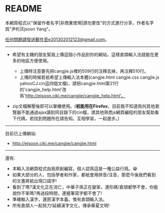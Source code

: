 README
=========
本網頁程式以"保留作者名字|非商業使用|請勿更改"的方式進行分享，作者名字爲"尹杉|Ejsoon Yang"。  

任何問題請發送郵件至e201302012123@gmail.com。  


---
* 希望有主機的朋友幫我上傳這個小作品到你的網站，這樣倉頡輸入法就能在更多的地區方便使用。
    * 上傳時注意要先把cangjie.js裡的509行的注釋去掉，再注釋510行。
    * 上傳的時候若衹希望上傳輸入法本體(cangjie.html cangjie.css cangjie.js yahooCJ.cin這四個文檔)，請把cangjie.html第21行的'cangjie_help.html'改爲'http://ejsoon.ciki.me/cangjie/cangjie_help.html'。

* zip文檔解壓後即可以單機使用。(**衹能用在Firefox**，目前我不知道爲何其他瀏覽器不能通過ajax讀到同目錄下的cin檔，請其他熟悉js網頁編程的朋友幫助看下代碼，若找到問題所在請告知。互相學習，一起進步。)

---
目前已上傳網站:  
* http://ejsoon.ciki.me/cangjie/cangjie.html 



---
還有:
* 本輸入法網頁程式由我原創編寫，個人認爲這是一種公益行爲。:grin:
* 如果大部分的人，包括學者和作家，都衹會用拼音/注音，那麼今後我們看到的文書將衹出現口語字!
* 看到了嗎?漢文化正在消亡，中華子孫正在變笨，連形碼/倉頡都學不會，你能說你不笨嗎?再過段時間，連握筆寫字都不會了!
* 準確輸入漢字，還原漢字本義，惟有倉頡輸入法。
* 所有倉頡人一起努力!延續漢字文化，傳承華夏文明!

